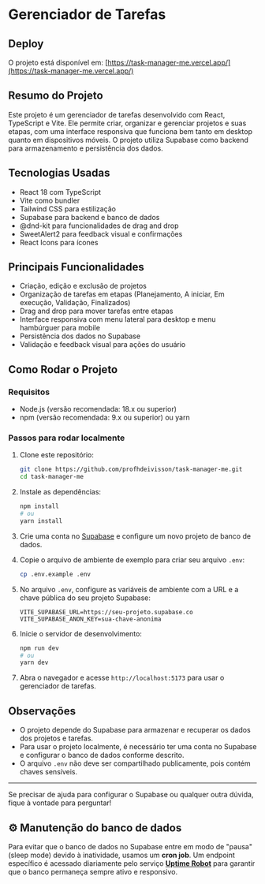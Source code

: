 # Gerenciador de Tarefas

## Deploy

O projeto está disponível em: [https://task-manager-me.vercel.app/](https://task-manager-me.vercel.app/)

## Resumo do Projeto

Este projeto é um gerenciador de tarefas desenvolvido com React, TypeScript e Vite. Ele permite criar, organizar e gerenciar projetos e suas etapas, com uma interface responsiva que funciona bem tanto em desktop quanto em dispositivos móveis. O projeto utiliza Supabase como backend para armazenamento e persistência dos dados.

## Tecnologias Usadas

- React 18 com TypeScript
- Vite como bundler
- Tailwind CSS para estilização
- Supabase para backend e banco de dados
- @dnd-kit para funcionalidades de drag and drop
- SweetAlert2 para feedback visual e confirmações
- React Icons para ícones

## Principais Funcionalidades

- Criação, edição e exclusão de projetos
- Organização de tarefas em etapas (Planejamento, A iniciar, Em execução, Validação, Finalizados)
- Drag and drop para mover tarefas entre etapas
- Interface responsiva com menu lateral para desktop e menu hambúrguer para mobile
- Persistência dos dados no Supabase
- Validação e feedback visual para ações do usuário

## Como Rodar o Projeto

### Requisitos

- Node.js (versão recomendada: 18.x ou superior)
- npm (versão recomendada: 9.x ou superior) ou yarn

### Passos para rodar localmente

1. Clone este repositório:

   ```bash
   git clone https://github.com/profhdeivisson/task-manager-me.git
   cd task-manager-me
   ```

2. Instale as dependências:

   ```bash
   npm install
   # ou
   yarn install
   ```

3. Crie uma conta no [Supabase](https://supabase.com/) e configure um novo projeto de banco de dados.

4. Copie o arquivo de ambiente de exemplo para criar seu arquivo `.env`:

   ```bash
   cp .env.example .env
   ```

5. No arquivo `.env`, configure as variáveis de ambiente com a URL e a chave pública do seu projeto Supabase:

   ```.env
   VITE_SUPABASE_URL=https://seu-projeto.supabase.co
   VITE_SUPABASE_ANON_KEY=sua-chave-anonima
   ```

6. Inicie o servidor de desenvolvimento:

   ```bash
   npm run dev
   # ou
   yarn dev
   ```

7. Abra o navegador e acesse `http://localhost:5173` para usar o gerenciador de tarefas.

## Observações

- O projeto depende do Supabase para armazenar e recuperar os dados dos projetos e tarefas.
- Para usar o projeto localmente, é necessário ter uma conta no Supabase e configurar o banco de dados conforme descrito.
- O arquivo `.env` não deve ser compartilhado publicamente, pois contém chaves sensíveis.

---

Se precisar de ajuda para configurar o Supabase ou qualquer outra dúvida, fique à vontade para perguntar!

## ⚙️ Manutenção do banco de dados

Para evitar que o banco de dados no Supabase entre em modo de "pausa" (sleep mode) devido à inatividade, usamos um **cron job**. Um endpoint específico é acessado diariamente pelo serviço [**Uptime Robot**](https://uptimerobot.com/) para garantir que o banco permaneça sempre ativo e responsivo.

